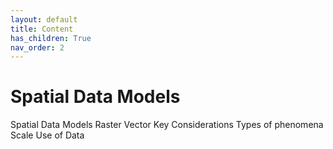 ```yaml
---
layout: default
title: Content
has_children: True
nav_order: 2
---
```


# Spatial Data Models

Spatial Data Models
Raster
Vector
Key Considerations
Types of phenomena
Scale
Use of Data

